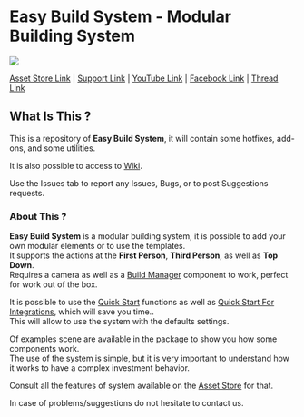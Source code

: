 # Easy Build System - Modular Building System

[![](https://gyazo.com/6510e91979bfdd8cca26947949d71bb5.png)](https://www.assetstore.unity3d.com/#!/content/45394)

[Asset Store Link](https://www.assetstore.unity3d.com/#!/content/45394) | [Support Link](https://www.assetstore.unity3d.com/#!/content/45394) | [YouTube Link](https://www.youtube.com/channel/UCpqX66gZrAtGJmXJA5k-ciw/) | [Facebook Link](https://www.facebook.com/AdsStudioQuebec/) | [Thread Link](https://forum.unity.com/threads/2017f-easy-build-system-official-thread.366086/)

## What Is This ?

This is a repository of **Easy Build System**, it will contain some hotfixes, add-ons, and some utilities.

It is also possible to access to [Wiki](https://github.com/).

Use the Issues tab to report any Issues, Bugs, or to post Suggestions requests.

### About This ?

**Easy Build System** is a modular building system, it is possible to add your own modular elements or to use the templates.<br/>
It supports the actions at the **First Person**, **Third Person**, as well as **Top Down**.<br/>
Requires a camera as well as a [Build Manager](https://www.adsstudio12.net/) component to work, perfect for work out of the box.<br/>

It is possible to use the [Quick Start](https://www.adsstudio12.net/) functions as well as [Quick Start For Integrations](https://www.adsstudio12.net/), which will save you time..<br/>
This will allow to use the system with the defaults settings.

Of examples scene are available in the package to show you how some components work.<br/>
The use of the system is simple, but it is very important to understand how it works to have a complex investment behavior.<br/>

Consult all the features of system available on the [Asset Store](https://www.assetstore.unity3d.com/#!/content/45394) for that.<br/>

In case of problems/suggestions do not hesitate to contact us.
